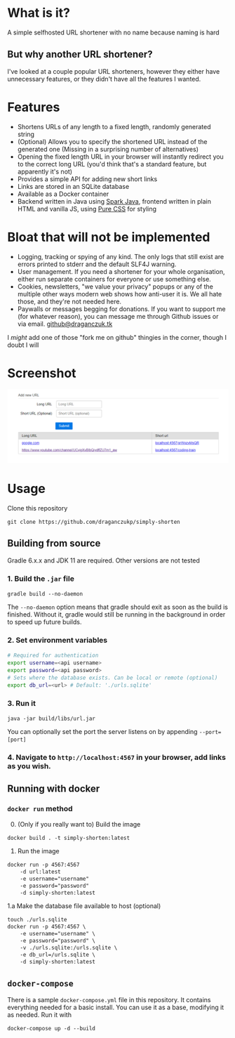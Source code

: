 # What is it?
A simple selfhosted URL shortener with no name because naming is hard

## But why another URL shortener?
I've looked at a couple popular URL shorteners, however they either have
unnecessary features, or they didn't have all the features I wanted.

# Features
- Shortens URLs of any length to a fixed length, randomly generated string
- (Optional) Allows you to specify the shortened URL instead of the generated
  one (Missing in a surprising number of alternatives)
- Opening the fixed length URL in your browser will instantly redirect you
  to the correct long URL (you'd think that's a standard feature, but
  apparently it's not)
- Provides a simple API for adding new short links
- Links are stored in an SQLite database
- Available as a Docker container
- Backend written in Java using [Spark Java](http://sparkjava.com/), frontend
  written in plain HTML and vanilla JS, using [Pure CSS](https://purecss.io/)
  for styling
  
# Bloat that will not be implemented
- Logging, tracking or spying of any kind. The only logs that still exist are
 errors printed to stderr and the default SLF4J warning.
- User management. If you need a shortener for your whole organisation, either
 run separate containers for everyone or use something else.
- Cookies, newsletters, "we value your privacy" popups or any of the multiple
other ways modern web shows how anti-user it is. We all hate those, and they're
not needed here.
- Paywalls or messages begging for donations. If you want to support me (for
whatever reason), you can message me through Github issues or via email.
[github@draganczuk.tk](mailto:github@draganczuk.tk)

I _might_ add one of those "fork me on github" thingies in the corner, though I
doubt I will

# Screenshot
![Screenshot](./screenshot.png)

# Usage
Clone this repository
```
git clone https://github.com/draganczukp/simply-shorten
```
## Building from source
Gradle 6.x.x and JDK 11 are required. Other versions are not tested
### 1. Build the `.jar` file
```
gradle build --no-daemon
```
The `--no-daemon` option means that gradle should exit as soon as the build is
finished. Without it, gradle would still be running in the background
in order to speed up future builds.

### 2. Set environment variables
```bash
# Required for authentication
export username=<api username>
export password=<api password>
# Sets where the database exists. Can be local or remote (optional)
export db_url=<url> # Default: './urls.sqlite'
```

### 3. Run it
```
java -jar build/libs/url.jar
```
You can optionally set the port the server listens on by appending `--port=[port]`

### 4. Navigate to `http://localhost:4567` in your browser, add links as you wish.

## Running with docker
### `docker run` method
0. (Only if you really want to) Build the image
```
docker build . -t simply-shorten:latest
```
1. Run the image
```
docker run -p 4567:4567
    -d url:latest
    -e username="username"
    -e password="password"
    -d simply-shorten:latest
```
1.a Make the database file available to host (optional)
```
touch ./urls.sqlite
docker run -p 4567:4567 \
    -e username="username" \
    -e password="password" \
    -v ./urls.sqlite:/urls.sqlite \
    -e db_url=/urls.sqlite \
    -d simply-shorten:latest
```
## `docker-compose`
There is a sample `docker-compose.yml` file in this repository. It contains
everything needed for a basic install. You can use it as a base, modifying
it as needed. Run it with
```
docker-compose up -d --build
```
